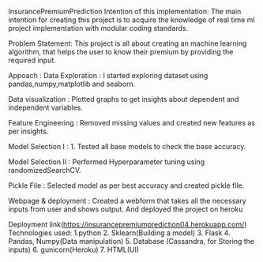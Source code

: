 InsurancePremiumPrediction
Intention of this implementation:
The main intention for creating this project is to acquire the knowledge of real time ml project implementation with modular coding standards.

Problem Statement:
This project is all about creating an machine learning algorithm, that helps the user to know their premium by providing the required input.

Appoach :
Data Exploration : I started exploring dataset using pandas,numpy,matplotlib and seaborn.

Data visualization : Plotted graphs to get insights about dependent and independent variables.

Feature Engineering : Removed missing values and created new features as per insights.

Model Selection I : 1. Tested all base models to check the base accuracy.

Model Selection II : Performed Hyperparameter tuning using randomizedSearchCV.

Pickle File : Selected model as per best accuracy and created pickle file.

Webpage & deployment : Created a webform that takes all the necessary inputs from user and shows output. And deployed the project on heroku

Deployment link(https://insurancepremiumprediction04.herokuapp.com/)
Technologies used:
1.python 2. Sklearn(Building a model) 3. Flask 4. Pandas, Numpy(Data manipulation) 5. Database (Cassandra, for Storing the inputs) 6. gunicorn(Heroku) 7. HTML(UI)
